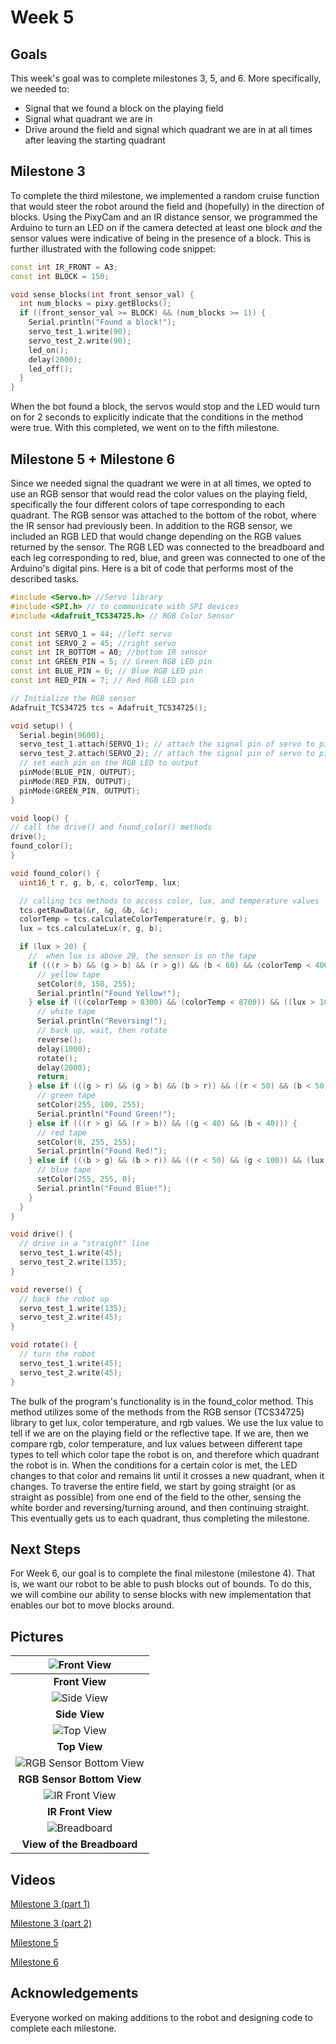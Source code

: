 # Week 5

## Goals
This week's goal was to complete milestones 3, 5, and 6. More specifically, we needed to:
* Signal that we found a block on the playing field
* Signal what quadrant we are in
* Drive around the field and signal which quadrant we are in at all times after leaving the starting quadrant

## Milestone 3
To complete the third milestone, we implemented a random cruise function that would steer the robot around the field and (hopefully) in the direction of blocks. Using the PixyCam and an IR distance sensor, we programmed the Arduino to turn an LED on if the camera detected at least one block *and* the sensor values were indicative of being in the presence of a block. This is further illustrated with the following code snippet:

```c++
const int IR_FRONT = A3;
const int BLOCK = 150;

void sense_blocks(int front_sensor_val) {
  int num_blocks = pixy.getBlocks();
  if ((front_sensor_val >= BLOCK) && (num_blocks >= 1)) {
    Serial.println("Found a block!");
    servo_test_1.write(90);
    servo_test_2.write(90);
    led_on();
    delay(2000);
    led_off();
  }
}
```
When the bot found a block, the servos would stop and the LED would turn on for 2 seconds to explicitly indicate that the conditions in the method were true. With this completed, we went on to the fifth milestone.

## Milestone 5 + Milestone 6
Since we needed signal the quadrant we were in at all times, we opted to use an RGB sensor that would read the color values on the playing field, specifically the four different colors of tape corresponding to each quadrant. The RGB sensor was attached to the bottom of the robot, where the IR sensor had previously been. In addition to the RGB sensor, we included an RGB LED that would change depending on the RGB values returned by the sensor. The RGB LED was connected to the breadboard and each leg corresponding to red, blue, and green was connected to one of the Arduino's digital pins. Here is a bit of code that performs most of the described tasks.

```c++
#include <Servo.h> //Servo library
#include <SPI.h> // to communicate with SPI devices
#include <Adafruit_TCS34725.h> // RGB Color Sensor

const int SERVO_1 = 44; //left servo
const int SERVO_2 = 45; //right servo
const int IR_BOTTOM = A0; //bottom IR sensor
const int GREEN_PIN = 5; // Green RGB LED pin
const int BLUE_PIN = 6; // Blue RGB LED pin
const int RED_PIN = 7; // Red RGB LED pin

// Initialize the RGB sensor
Adafruit_TCS34725 tcs = Adafruit_TCS34725();

void setup() {
  Serial.begin(9600);
  servo_test_1.attach(SERVO_1); // attach the signal pin of servo to pin44 of arduino
  servo_test_2.attach(SERVO_2); // attach the signal pin of servo to pin45 of arduino
  // set each pin on the RGB LED to output
  pinMode(BLUE_PIN, OUTPUT);
  pinMode(RED_PIN, OUTPUT);
  pinMode(GREEN_PIN, OUTPUT);
}

void loop() {
// call the drive() and found_color() methods
drive();
found_color();
}

void found_color() {
  uint16_t r, g, b, c, colorTemp, lux;

  // calling tcs methods to access color, lux, and temperature values
  tcs.getRawData(&r, &g, &b, &c);
  colorTemp = tcs.calculateColorTemperature(r, g, b);
  lux = tcs.calculateLux(r, g, b);

  if (lux > 20) {
    //  when lux is above 20, the sensor is on the tape
    if (((r > b) && (g > b) && (r > g)) && (b < 60) && (colorTemp < 4000)) {
      // yellow tape
      setColor(0, 150, 255);
      Serial.println("Found Yellow!");
    } else if (((colorTemp > 8300) && (colorTemp < 8700)) && ((lux > 100) && (lux < 200))) {
      // white tape
      Serial.println("Reversing!");
      // back up, wait, then rotate
      reverse();
      delay(1000);
      rotate();
      delay(2000);
      return;
    } else if (((g > r) && (g > b) && (b > r)) && ((r < 50) && (b < 50)) && (colorTemp < 6000)) {
      // green tape
      setColor(255, 100, 255);
      Serial.println("Found Green!");
    } else if (((r > g) && (r > b)) && ((g < 40) && (b < 40))) {
      // red tape
      setColor(0, 255, 255);
      Serial.println("Found Red!");
    } else if (((b > g) && (b > r)) && ((r < 50) && (g < 100)) && (lux < 60) && (colorTemp > 40000)){
      // blue tape
      setColor(255, 255, 0);
      Serial.println("Found Blue!");
    }
  }
}

void drive() {
  // drive in a "straight" line
  servo_test_1.write(45);
  servo_test_2.write(135);
}

void reverse() {
  // back the robot up
  servo_test_1.write(135);
  servo_test_2.write(45);
}

void rotate() {
  // turn the robot
  servo_test_1.write(45);
  servo_test_2.write(45);
}
```
The bulk of the program's functionality is in the found_color method. This method utilizes some of the methods from the RGB sensor (TCS34725) library to get lux, color temperature, and rgb values. We use the lux value to tell if we are on the playing field or the reflective tape. If we are, then we compare rgb, color temperature, and lux values between different tape types to tell which color tape the robot is on, and therefore which quadrant the robot is in. When the conditions for a certain color is met, the LED changes to that color and remains lit until it crosses a new quadrant, when it changes. To traverse the entire field, we start by going straight (or as straight as possible) from one end of the field to the other, sensing the white border and reversing/turning around, and then continuing straight. This eventually gets us to each quadrant, thus completing the milestone.

## Next Steps
For Week 6, our goal is to complete the final milestone (milestone 4). That is, we want our robot to be able to push blocks out of bounds. To do this, we will combine our ability to sense blocks with new implementation that enables our bot to move blocks around.

## Pictures
|![Front View](images/week5/week5-robot-frontview.JPG)
|:--:|
| **Front View** |
|![Side View](images/week5/week5-robot-sideview.JPG)
|**Side View**|
|![Top View](images/week5/week5-robot-topview.JPG)
|**Top View**|
|![RGB Sensor Bottom View](images/week5/week5-IR-bottomview.JPG)
|**RGB Sensor Bottom View**|
|![IR Front View](images/week5/week5-IR-frontview.JPG)
|**IR Front View**|
|![Breadboard](images/week5/week5-breadboard.JPG)
|**View of the Breadboard**|

## Videos
[Milestone 3 (part 1)](https://goo.gl/eQqmVm)

[Milestone 3 (part 2)](https://goo.gl/BEWKg9)

[Milestone 5](https://goo.gl/TXcpVX)

[Milestone 6](https://goo.gl/cpNkZH)

## Acknowledgements
Everyone worked on making additions to the robot and designing code to complete each milestone.
